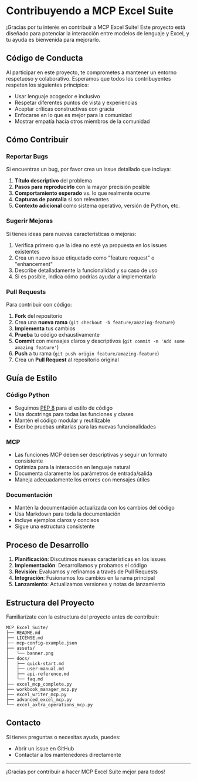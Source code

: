# Contribuyendo a MCP Excel Suite

¡Gracias por tu interés en contribuir a MCP Excel Suite! Este proyecto está diseñado para potenciar la interacción entre modelos de lenguaje y Excel, y tu ayuda es bienvenida para mejorarlo.

## Código de Conducta

Al participar en este proyecto, te comprometes a mantener un entorno respetuoso y colaborativo. Esperamos que todos los contribuyentes respeten los siguientes principios:

- Usar lenguaje acogedor e inclusivo
- Respetar diferentes puntos de vista y experiencias
- Aceptar críticas constructivas con gracia
- Enfocarse en lo que es mejor para la comunidad
- Mostrar empatía hacia otros miembros de la comunidad

## Cómo Contribuir

### Reportar Bugs

Si encuentras un bug, por favor crea un issue detallado que incluya:

1. **Título descriptivo** del problema
2. **Pasos para reproducirlo** con la mayor precisión posible
3. **Comportamiento esperado** vs. lo que realmente ocurre
4. **Capturas de pantalla** si son relevantes
5. **Contexto adicional** como sistema operativo, versión de Python, etc.

### Sugerir Mejoras

Si tienes ideas para nuevas características o mejoras:

1. Verifica primero que la idea no esté ya propuesta en los issues existentes
2. Crea un nuevo issue etiquetado como "feature request" o "enhancement"
3. Describe detalladamente la funcionalidad y su caso de uso
4. Si es posible, indica cómo podrías ayudar a implementarla

### Pull Requests

Para contribuir con código:

1. **Fork** del repositorio
2. Crea una **nueva rama** (`git checkout -b feature/amazing-feature`)
3. **Implementa** tus cambios
4. **Prueba** tu código exhaustivamente 
5. **Commit** con mensajes claros y descriptivos (`git commit -m 'Add some amazing feature'`)
6. **Push** a tu rama (`git push origin feature/amazing-feature`)
7. Crea un **Pull Request** al repositorio original

## Guía de Estilo

### Código Python

- Seguimos [PEP 8](https://www.python.org/dev/peps/pep-0008/) para el estilo de código
- Usa docstrings para todas las funciones y clases
- Mantén el código modular y reutilizable
- Escribe pruebas unitarias para las nuevas funcionalidades

### MCP

- Las funciones MCP deben ser descriptivas y seguir un formato consistente
- Optimiza para la interacción en lenguaje natural
- Documenta claramente los parámetros de entrada/salida
- Maneja adecuadamente los errores con mensajes útiles

### Documentación

- Mantén la documentación actualizada con los cambios del código
- Usa Markdown para toda la documentación
- Incluye ejemplos claros y concisos
- Sigue una estructura consistente

## Proceso de Desarrollo

1. **Planificación**: Discutimos nuevas características en los issues
2. **Implementación**: Desarrollamos y probamos el código
3. **Revisión**: Evaluamos y refinamos a través de Pull Requests
4. **Integración**: Fusionamos los cambios en la rama principal
5. **Lanzamiento**: Actualizamos versiones y notas de lanzamiento

## Estructura del Proyecto

Familiarízate con la estructura del proyecto antes de contribuir:

```
MCP_Excel_Suite/
├── README.md
├── LICENSE.md
├── mcp-config-example.json
├── assets/
│   └── banner.png
├── docs/
│   ├── quick-start.md
│   ├── user-manual.md
│   ├── api-reference.md
│   └── faq.md
├── excel_mcp_complete.py
├── workbook_manager_mcp.py
├── excel_writer_mcp.py
├── advanced_excel_mcp.py
└── excel_axtra_operations_mcp.py
```

## Contacto

Si tienes preguntas o necesitas ayuda, puedes:

- Abrir un issue en GitHub
- Contactar a los mantenedores directamente

---

¡Gracias por contribuir a hacer MCP Excel Suite mejor para todos!
